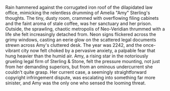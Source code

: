 Rain hammered against the corrugated iron roof of the dilapidated law office, mimicking the relentless drumming of Amelia "Amy" Sterling's thoughts.  The tiny, dusty room, crammed with overflowing filing cabinets and the faint aroma of stale coffee, was her sanctuary and her prison.  Outside, the sprawling, chaotic metropolis of Neo-Veridian thrummed with a life she felt increasingly detached from.  Neon signs flickered across the grimy windows, casting an eerie glow on the scattered legal documents strewn across Amy's cluttered desk.  The year was 2242, and the once-vibrant city now felt choked by a pervasive anxiety, a palpable fear that hung heavier than the humid air.  Amy, a rising star in the notoriously grueling legal firm of Sterling & Stone, felt the pressure mounting, not just from her demanding superiors, but from an ominous undercurrent she couldn't quite grasp.  Her current case, a seemingly straightforward copyright infringement dispute, was escalating into something far more sinister, and Amy was the only one who sensed the looming threat.
